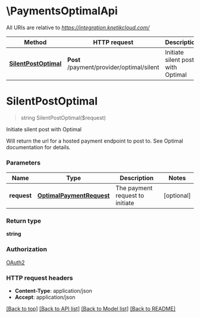 # \PaymentsOptimalApi

All URIs are relative to *https://integration.knetikcloud.com/*

Method | HTTP request | Description
------------- | ------------- | -------------
[**SilentPostOptimal**](PaymentsOptimalApi.md#SilentPostOptimal) | **Post** /payment/provider/optimal/silent | Initiate silent post with Optimal


# **SilentPostOptimal**
> string SilentPostOptimal($request)

Initiate silent post with Optimal

Will return the url for a hosted payment endpoint to post to. See Optimal documentation for details.


### Parameters

Name | Type | Description  | Notes
------------- | ------------- | ------------- | -------------
 **request** | [**OptimalPaymentRequest**](OptimalPaymentRequest.md)| The payment request to initiate | [optional] 

### Return type

**string**

### Authorization

[OAuth2](../README.md#OAuth2)

### HTTP request headers

 - **Content-Type**: application/json
 - **Accept**: application/json

[[Back to top]](#) [[Back to API list]](../README.md#documentation-for-api-endpoints) [[Back to Model list]](../README.md#documentation-for-models) [[Back to README]](../README.md)

